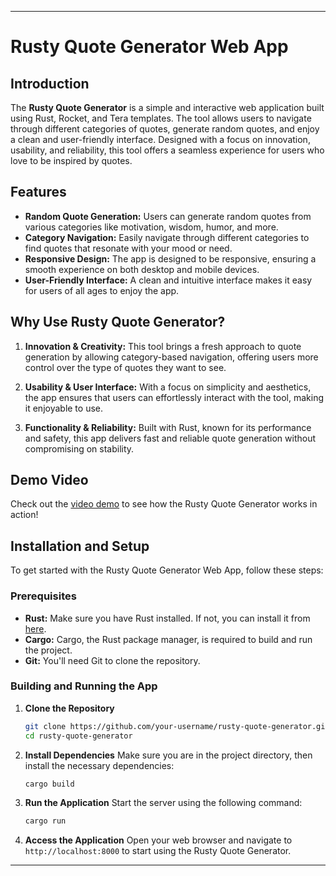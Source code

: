 
---

# Rusty Quote Generator Web App

## Introduction

The **Rusty Quote Generator** is a simple and interactive web application built using Rust, Rocket, and Tera templates. The tool allows users to navigate through different categories of quotes, generate random quotes, and enjoy a clean and user-friendly interface. Designed with a focus on innovation, usability, and reliability, this tool offers a seamless experience for users who love to be inspired by quotes.

## Features

- **Random Quote Generation:** Users can generate random quotes from various categories like motivation, wisdom, humor, and more.
- **Category Navigation:** Easily navigate through different categories to find quotes that resonate with your mood or need.
- **Responsive Design:** The app is designed to be responsive, ensuring a smooth experience on both desktop and mobile devices.
- **User-Friendly Interface:** A clean and intuitive interface makes it easy for users of all ages to enjoy the app.

## Why Use Rusty Quote Generator?

1. **Innovation & Creativity:** This tool brings a fresh approach to quote generation by allowing category-based navigation, offering users more control over the type of quotes they want to see.
  
2. **Usability & User Interface:** With a focus on simplicity and aesthetics, the app ensures that users can effortlessly interact with the tool, making it enjoyable to use.

3. **Functionality & Reliability:** Built with Rust, known for its performance and safety, this app delivers fast and reliable quote generation without compromising on stability.

## Demo Video

Check out the [video demo](https://your-video-link.com) to see how the Rusty Quote Generator works in action!

## Installation and Setup

To get started with the Rusty Quote Generator Web App, follow these steps:

### Prerequisites

- **Rust:** Make sure you have Rust installed. If not, you can install it from [here](https://www.rust-lang.org/tools/install).
- **Cargo:** Cargo, the Rust package manager, is required to build and run the project.
- **Git:** You'll need Git to clone the repository.

### Building and Running the App

1. **Clone the Repository**
   ```bash
   git clone https://github.com/your-username/rusty-quote-generator.git
   cd rusty-quote-generator
   ```

2. **Install Dependencies**
   Make sure you are in the project directory, then install the necessary dependencies:
   ```bash
   cargo build
   ```

3. **Run the Application**
   Start the server using the following command:
   ```bash
   cargo run
   ```

4. **Access the Application**
   Open your web browser and navigate to `http://localhost:8000` to start using the Rusty Quote Generator.


---

